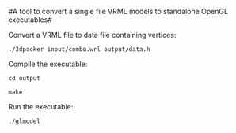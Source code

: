 #A tool to convert a single file VRML models to standalone OpenGL executables#


Convert a VRML file to data file containing vertices:

`./3dpacker input/combo.wrl output/data.h`

Compile the executable:

`cd output`

`make`

Run the executable:

`./glmodel`

